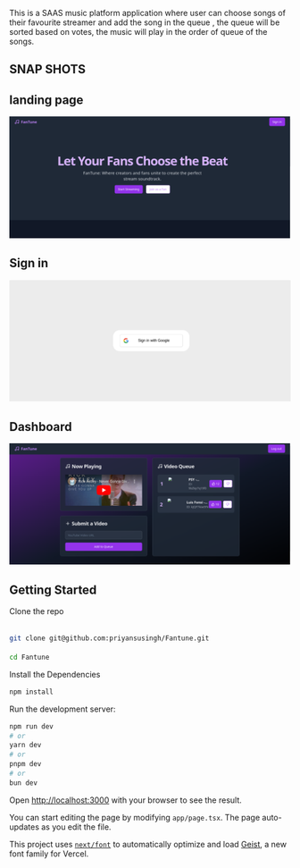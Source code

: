 This is a SAAS music platform application where user can choose songs of their favourite streamer and add the song in the queue , the queue will be sorted based on votes, the music will play in the order of queue of the songs.

## SNAP SHOTS

## landing page
![screenshot](./assets/Screenshot%20from%202024-09-19%2013-02-06.png)

## Sign in
![screenshot](./assets/Screenshot%20from%202024-09-19%2013-02-23.png)

## Dashboard
![screenshot](./assets/Screenshot%20from%202024-09-19%2013-01-18.png)


## Getting Started

Clone the repo

```bash

git clone git@github.com:priyansusingh/Fantune.git

cd Fantune
```

Install the Dependencies

```bash
npm install
```


Run the development server:

```bash
npm run dev
# or
yarn dev
# or
pnpm dev
# or
bun dev
```

Open [http://localhost:3000](http://localhost:3000) with your browser to see the result.

You can start editing the page by modifying `app/page.tsx`. The page auto-updates as you edit the file.

This project uses [`next/font`](https://nextjs.org/docs/app/building-your-application/optimizing/fonts) to automatically optimize and load [Geist](https://vercel.com/font), a new font family for Vercel.





